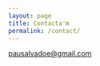 ```yaml
---
layout: page
title: Contacta'm
permalink: /contact/
---
```



[pausalvadoe@gmail.com](mailto:pausalvadoe@gmail.com)
